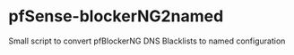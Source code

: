 # pfSense-blockerNG2named
Small script to convert pfBlockerNG DNS Blacklists to named configuration
